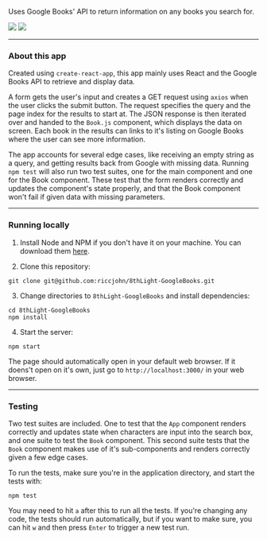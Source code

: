 Uses Google Books' API to return information on any books you search for.

<img src="https://github.com/riccjohn/8thLight-GoogleBooks/blob/master/public/googleBooks_01.png?raw=true" />

<img src="https://github.com/riccjohn/8thLight-GoogleBooks/blob/master/public/googleBooks_02.png?raw=true" />

---

### About this app

Created using `create-react-app`, this app mainly uses React and the Google Books API to retrieve and display data.

A form gets the user's input and creates a GET request using `axios` when the user clicks the submit button. The request specifies the query and the page index for the results to start at. The JSON response is then iterated over and handed to the `Book.js` component, which displays the data on screen. Each book in the results can links to it's listing on Google Books where the user can see more information.

The app accounts for several edge cases, like receiving an empty string as a query, and getting results back from Google with missing data. Running `npm test` will also run two test suites, one for the main component and one for the Book component. These test that the form renders correctly and updates the component's state properly, and that the Book component won't fail if given data with missing parameters.

---

### Running locally

1. Install Node and NPM if you don't have it on your machine. You can download them [here](https://www.npmjs.com/get-npm).

2. Clone this repository:

```
git clone git@github.com:riccjohn/8thLight-GoogleBooks.git
```

3. Change directories to `8thLight-GoogleBooks` and install dependencies:

```
cd 8thLight-GoogleBooks
npm install

```

4. Start the server:

```
npm start
```

The page should automatically open in your default web browser. If it doens't open on it's own, just go to `http://localhost:3000/` in your web browser.

---

### Testing

Two test suites are included. One to test that the `App` component renders correctly and updates state when characters are input into the search box, and one suite to test the `Book` component. This second suite tests that the `Book` component makes use of it's sub-components and renders correctly given a few edge cases.

To run the tests, make sure you're in the application directory, and start the tests with:

```
npm test
```

You may need to hit `a` after this to run all the tests. If you're changing any code, the tests should run automatically, but if you want to make sure, you can hit `w` and then press `Enter` to trigger a new test run.
